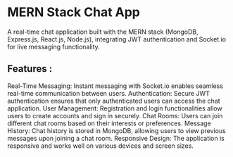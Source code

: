 # MERN Stack Chat App

A real-time chat application built with the MERN stack (MongoDB, Express.js, React.js, Node.js), integrating JWT authentication and Socket.io for live messaging functionality.


## Features : 


Real-Time Messaging: Instant messaging with Socket.io enables seamless real-time communication between users.
Authentication: Secure JWT authentication ensures that only authenticated users can access the chat application.
User Management: Registration and login functionalities allow users to create accounts and sign in securely.
Chat Rooms: Users can join different chat rooms based on their interests or preferences.
Message History: Chat history is stored in MongoDB, allowing users to view previous messages upon joining a chat room.
Responsive Design: The application is responsive and works well on various devices and screen sizes.
